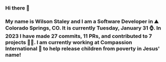 ### Hi there 👋

### My name is Wilson Staley and I am a Software Developer in ⛰ Colorado Springs, CO.  It is currently Tuesday, January 31 ⌚. In 2023 I have made 27 commits, 11 PRs, and contributed to 7 projects 👨‍💻. I am currently working at Compassion International 🏢 to help release children from poverty in Jesus' name!